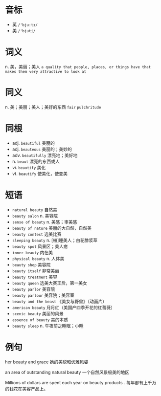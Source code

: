 # 音标

- 英 `/'bjuːtɪ/`
- 美 `/'bjuti/`

# 词义

n. 美，美丽；美人
`a quality that people, places, or things have that makes them very attractive to look at`

# 同义

n. 美；美丽；美人；美好的东西
`fair` `pulchritude`

# 同根

- adj. `beautiful` 美丽的
- adj. `beauteous` 美丽的；美妙的
- adv. `beautifully` 漂亮地；美好地
- n. `beaut` 漂亮的东西或人
- vi. `beautify` 美化
- vt. `beautify` 使美化，使变美

# 短语

- `natural beauty` 自然美
- `beauty salon` n. 美容院
- `sense of beauty` n. 美感；审美感
- `beauty of nature` 美丽的大自然，自然美
- `beauty contest` 选美比赛
- `sleeping beauty` n. [植]睡美人；白花酢浆草
- `beauty spot` 风景区；美人痣
- `inner beauty` 内在美
- `physical beauty` n. 人体美
- `beauty shop` 美容院
- `beauty itself` 非常美丽
- `beauty treatment` 美容
- `beauty queen` 选美大赛王后，第一美女
- `beauty parlor` 美容院
- `beauty parlour` 美容院；美容室
- `beauty and the beast` 《美女与野兽》（动画片）
- `american beauty` 月月红（美国产四季开花的红蔷薇）
- `scenic beauty` 美丽的风景
- `essence of beauty` 美的本质
- `beauty sleep` n. 午夜前之睡眠；小睡

# 例句

her beauty and grace
她的美貌和优雅风姿

an area of outstanding natural beauty
一个自然风景极美的地区

Millions of dollars are spent each year on beauty products .
每年都有上千万的钱花在美容产品上。


